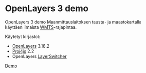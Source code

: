 # OpenLayers 3 demo
OpenLayers 3 demo Maanmittauslaitoksen tausta- ja maastokartalla käyttäen ilmaista [WMTS](http://www.maanmittauslaitos.fi/aineistot-palvelut/rajapintapalvelut/paikkatiedon-palvelualustan-pilotti)-rajapintaa.

Käytetyt kirjastot:
* [OpenLayers](http://openlayers.org/) 3.18.2
* [Proj4js](http://proj4js.org/) 2.2
* OpenLayers [LayerSwitcher](https://github.com/walkermatt/ol3-layerswitcher)

[Demo](http://anttikekki.github.io/openLayers3MaanmittauslaitosDemo/)
